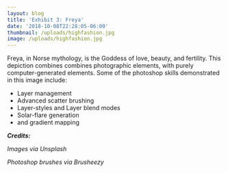 ```yaml
---
layout: blog
title: 'Exhibit 3: Freya'
date: '2018-10-08T22:28:05-06:00'
thumbnail: /uploads/highfashion.jpg
image: /uploads/highfashion.jpg
---
```

Freya, in Norse mythology, is the Goddess of love, beauty, and fertility. This depiction combines combines photographic elements, with purely computer-generated elements. Some of the photoshop skills demonstrated in this image include:

* Layer management
* Advanced scatter brushing
* Layer-styles and Layer blend modes
* Solar-flare generation
* and gradient mapping

**_Credits:_**

_Images via Unsplash_

_Photoshop brushes via Brusheezy_
